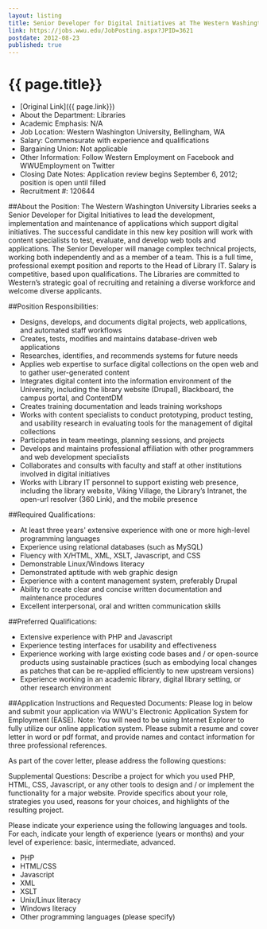 ```yaml
---
layout: listing
title: Senior Developer for Digital Initiatives at The Western Washington University Libraries
link: https://jobs.wwu.edu/JobPosting.aspx?JPID=3621
postdate: 2012-08-23
published: true
---
```


# {{ page.title}}

* [Original Link]({{ page.link}})
* About the Department: Libraries
* Academic Emphasis: N/A
* Job Location: Western Washington University, Bellingham, WA 
* Salary: Commensurate with experience and qualifications 
* Bargaining Union: Not applicable
* Other Information: Follow Western Employment on Facebook and WWUEmployment on Twitter
* Closing Date Notes: Application review begins September 6, 2012; position is open until filled
* Recruitment #: 120644

##About the Position:
The Western Washington University Libraries seeks a Senior Developer for Digital Initiatives to lead the development, implementation and maintenance of applications which support digital initiatives. The successful candidate in this new key position will work with content specialists to test, evaluate, and develop web tools and applications. The Senior Developer will manage complex technical projects, working both independently and as a member of a team. This is a full time, professional exempt position and reports to the Head of Library IT. Salary is competitive, based upon qualifications. The Libraries are committed to Western’s strategic goal of recruiting and retaining a diverse workforce and welcome diverse applicants. 

##Position Responsibilities:
* Designs, develops, and documents digital projects, web applications, and automated staff workflows
* Creates, tests, modifies and maintains database-driven web applications
* Researches, identifies, and recommends systems for future needs
* Applies web expertise to surface digital collections on the open web and to gather user-generated content
* Integrates digital content into the information environment of the University, including the library website (Drupal), Blackboard, the campus portal, and ContentDM
* Creates training documentation and leads training workshops
* Works with content specialists to conduct prototyping, product testing, and usability research in evaluating tools for the management of digital collections
* Participates in team meetings, planning sessions, and projects
* Develops and maintains professional affiliation with other programmers and web development specialists
* Collaborates and consults with faculty and staff at other institutions involved in digital initiatives
* Works with Library IT personnel to support existing web presence, including the library website, Viking Village, the Library’s Intranet, the open-url resolver (360 Link), and the mobile presence

##Required Qualifications:
* At least three years' extensive experience with one or more high-level programming languages
* Experience using relational databases (such as MySQL)
* Fluency with X/HTML, XML, XSLT, Javascript, and CSS
* Demonstrable Linux/Windows literacy
* Demonstrated aptitude with web graphic design
* Experience with a content management system, preferably Drupal
* Ability to create clear and concise written documentation and maintenance procedures
* Excellent interpersonal, oral and written communication skills

##Preferred Qualifications:
* Extensive experience with PHP and Javascript
* Experience testing interfaces for usability and effectiveness
* Experience working with large existing code bases and / or open-source products using sustainable practices (such as embodying local changes as patches that can be re-applied efficiently to new upstream versions)
* Experience working in an academic library, digital library setting, or other research environment

##Application Instructions and Requested Documents: 
Please log in below and submit your application via WWU's Electronic Application System for Employment (EASE).  Note:  You will need to be using Internet Explorer to fully utilize our online application system. 
Please submit a resume and cover letter in word or pdf format, and provide names and contact information for three professional references.  

As part of the cover letter, please address the following questions:

Supplemental Questions:
Describe a project for which you used PHP, HTML, CSS, Javascript, or any other tools to design and / or implement the functionality for a major website. Provide specifics about your role, strategies you used, reasons for your choices, and highlights of the resulting project. 

Please indicate your experience using the following languages and tools. For each, indicate your length of experience (years or months) and your level of experience: basic, intermediate, advanced.

* PHP
* HTML/CSS
* Javascript
* XML
* XSLT
* Unix/Linux literacy
* Windows literacy
* Other programming languages (please specify)
